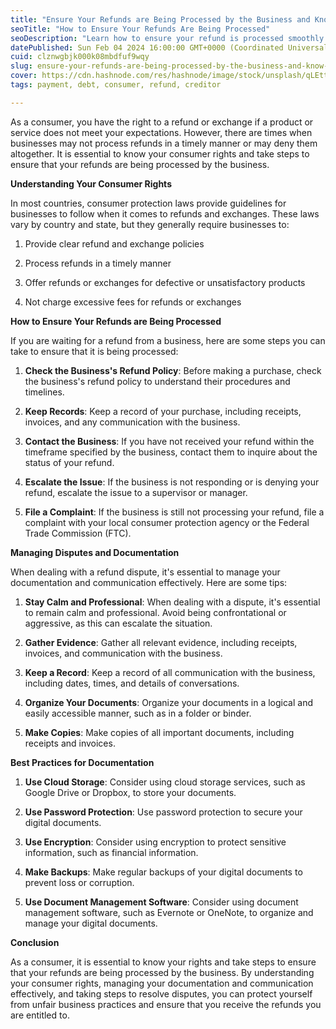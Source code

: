 ```yaml
---
title: "Ensure Your Refunds are Being Processed by the Business and Know Your Consumer Rights"
seoTitle: "How to Ensure Your Refunds Are Being Processed"
seoDescription: "Learn how to ensure your refund is processed smoothly by understanding your consumer rights and mastering dispute management."
datePublished: Sun Feb 04 2024 16:00:00 GMT+0000 (Coordinated Universal Time)
cuid: clznwgbjk000k08mbdfuf9wqy
slug: ensure-your-refunds-are-being-processed-by-the-business-and-know-your-consumer-rights
cover: https://cdn.hashnode.com/res/hashnode/image/stock/unsplash/qLEttTmw6cM/upload/46ee7fa5aa409fea6642680d9427cccd.jpeg
tags: payment, debt, consumer, refund, creditor

---
```


As a consumer, you have the right to a refund or exchange if a product or service does not meet your expectations. However, there are times when businesses may not process refunds in a timely manner or may deny them altogether. It is essential to know your consumer rights and take steps to ensure that your refunds are being processed by the business.

**Understanding Your Consumer Rights**

In most countries, consumer protection laws provide guidelines for businesses to follow when it comes to refunds and exchanges. These laws vary by country and state, but they generally require businesses to:

1. Provide clear refund and exchange policies
    
2. Process refunds in a timely manner
    
3. Offer refunds or exchanges for defective or unsatisfactory products
    
4. Not charge excessive fees for refunds or exchanges
    

**How to Ensure Your Refunds are Being Processed**

If you are waiting for a refund from a business, here are some steps you can take to ensure that it is being processed:

1. **Check the Business's Refund Policy**: Before making a purchase, check the business's refund policy to understand their procedures and timelines.
    
2. **Keep Records**: Keep a record of your purchase, including receipts, invoices, and any communication with the business.
    
3. **Contact the Business**: If you have not received your refund within the timeframe specified by the business, contact them to inquire about the status of your refund.
    
4. **Escalate the Issue**: If the business is not responding or is denying your refund, escalate the issue to a supervisor or manager.
    
5. **File a Complaint**: If the business is still not processing your refund, file a complaint with your local consumer protection agency or the Federal Trade Commission (FTC).
    

**Managing Disputes and Documentation**

When dealing with a refund dispute, it's essential to manage your documentation and communication effectively. Here are some tips:

1. **Stay Calm and Professional**: When dealing with a dispute, it's essential to remain calm and professional. Avoid being confrontational or aggressive, as this can escalate the situation.
    
2. **Gather Evidence**: Gather all relevant evidence, including receipts, invoices, and communication with the business.
    
3. **Keep a Record**: Keep a record of all communication with the business, including dates, times, and details of conversations.
    
4. **Organize Your Documents**: Organize your documents in a logical and easily accessible manner, such as in a folder or binder.
    
5. **Make Copies**: Make copies of all important documents, including receipts and invoices.
    

**Best Practices for Documentation**

1. **Use Cloud Storage**: Consider using cloud storage services, such as Google Drive or Dropbox, to store your documents.
    
2. **Use Password Protection**: Use password protection to secure your digital documents.
    
3. **Use Encryption**: Consider using encryption to protect sensitive information, such as financial information.
    
4. **Make Backups**: Make regular backups of your digital documents to prevent loss or corruption.
    
5. **Use Document Management Software**: Consider using document management software, such as Evernote or OneNote, to organize and manage your digital documents.
    

**Conclusion**

As a consumer, it is essential to know your rights and take steps to ensure that your refunds are being processed by the business. By understanding your consumer rights, managing your documentation and communication effectively, and taking steps to resolve disputes, you can protect yourself from unfair business practices and ensure that you receive the refunds you are entitled to.